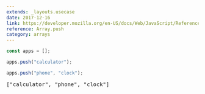 ```yaml
---
extends: _layouts.usecase
date: 2017-12-16
link: https://developer.mozilla.org/en-US/docs/Web/JavaScript/Reference/Global_Objects/Array/push
reference: Array.push
category: arrays
---
```



```javascript
const apps = [];

apps.push("calculator");

apps.push("phone", "clock");
```

<pre class="output">["calculator", "phone", "clock"]</pre>
